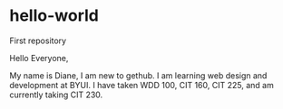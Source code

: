 # hello-world
First repository


Hello Everyone,

My name is Diane, I am new to gethub.
I am learning web design and development at BYUI.
I have taken WDD 100, CIT 160, CIT 225, and am currently taking CIT 230.
